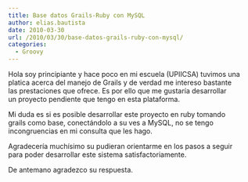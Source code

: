 ```yaml
---
title: Base datos Grails-Ruby con MySQL
author: elias.bautista
date: 2010-03-30
url: /2010/03/30/base-datos-grails-ruby-con-mysql/
categories:
  - Groovy
---
```

Hola soy principiante y hace poco en mi escuela (UPIICSA) tuvimos una  
platica acerca del manejo de Grails y de verdad me intereso bastante  
las prestaciones que ofrece. Es por ello que me gustar&iacute;a desarrollar  
un proyecto pendiente que tengo en esta plataforma.

Mi duda es si es posible desarrollar este proyecto en ruby tomando  
grails como base, conect&aacute;ndolo a su ves a MySQL, no se tengo  
incongruencias en mi consulta que les hago.

Agradecer&iacute;a much&iacute;simo su pudieran orientarme en los pasos a seguir  
para poder desarrollar este sistema satisfactoriamente.

De antemano agradezco su respuesta.